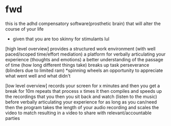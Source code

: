 # fwd

this is the adhd compensatory software(prosthetic brain) that will alter the course of your life
- given that you are too skinny for stimulants lul

[high level overview]
provides a structured work environment (with well paced/scoped time/effort mediation)
a platform for verbally articulating your experience (thoughts and emotions)
a better understanding of the passage of time (how long different things take)
breaks up task perseverance (blinders due to limited ram) *spinning wheels
an opportunity to appreciate what went well and what didn't

[low level overview]
records your screen for x minutes and then you get a break for 10m
repeats that process x times
it then compiles and speeds up the recordings
that you then you sit back and watch (listen to the music)
before verbally articulating your experience for as long as you can/need
then the program takes the length of your audio recording and scales the video to match
resulting in a video to share with relevant/accountable parties